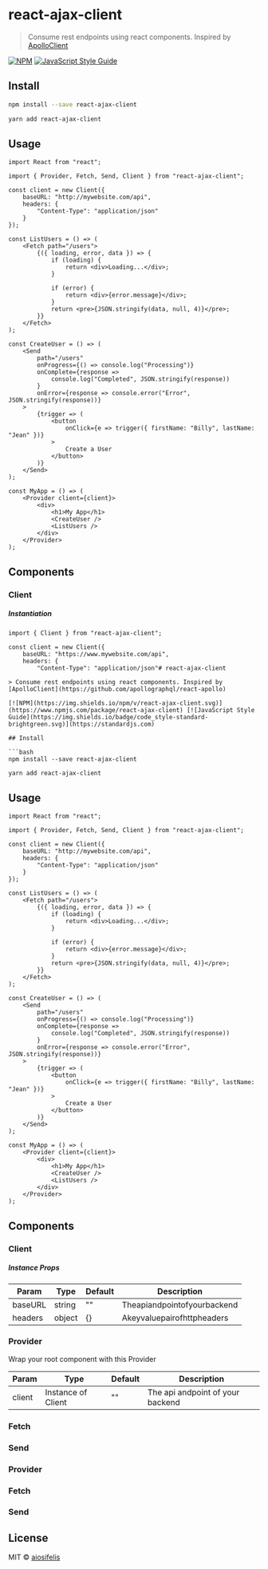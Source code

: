 # react-ajax-client

> Consume rest endpoints using react components. Inspired by [ApolloClient](https://github.com/apollographql/react-apollo)

[![NPM](https://img.shields.io/npm/v/react-ajax-client.svg)](https://www.npmjs.com/package/react-ajax-client) [![JavaScript Style Guide](https://img.shields.io/badge/code_style-standard-brightgreen.svg)](https://standardjs.com)

## Install

```bash
npm install --save react-ajax-client
```

```bash
yarn add react-ajax-client
```

## Usage

```tsx
import React from "react";

import { Provider, Fetch, Send, Client } from "react-ajax-client";

const client = new Client({
    baseURL: "http://mywebsite.com/api",
    headers: {
        "Content-Type": "application/json"
    }
});

const ListUsers = () => (
    <Fetch path="/users">
        {({ loading, error, data }) => {
            if (loading) {
                return <div>Loading...</div>;
            }

            if (error) {
                return <div>{error.message}</div>;
            }
            return <pre>{JSON.stringify(data, null, 4)}</pre>;
        }}
    </Fetch>
);

const CreateUser = () => (
    <Send
        path="/users"
        onProgress={() => console.log("Processing")}
        onComplete={response =>
            console.log("Completed", JSON.stringify(response))
        }
        onError={response => console.error("Error", JSON.stringify(response))}
    >
        {trigger => (
            <button
                onClick={e => trigger({ firstName: "Billy", lastName: "Jean" })}
            >
                Create a User
            </button>
        )}
    </Send>
);

const MyApp = () => (
    <Provider client={client}>
        <div>
            <h1>My App</h1>
            <CreateUser />
            <ListUsers />
        </div>
    </Provider>
);
```

## Components

### Client

##### Instantiation

````tsx
import { Client } from "react-ajax-client";

const client = new Client({
    baseURL: "https://www.mywebsite.com/api",
    headers: {
        "Content-Type": "application/json"# react-ajax-client

> Consume rest endpoints using react components. Inspired by [ApolloClient](https://github.com/apollographql/react-apollo)

[![NPM](https://img.shields.io/npm/v/react-ajax-client.svg)](https://www.npmjs.com/package/react-ajax-client) [![JavaScript Style Guide](https://img.shields.io/badge/code_style-standard-brightgreen.svg)](https://standardjs.com)

## Install

```bash
npm install --save react-ajax-client
````

```bash
yarn add react-ajax-client
```

## Usage

```tsx
import React from "react";

import { Provider, Fetch, Send, Client } from "react-ajax-client";

const client = new Client({
    baseURL: "http://mywebsite.com/api",
    headers: {
        "Content-Type": "application/json"
    }
});

const ListUsers = () => (
    <Fetch path="/users">
        {({ loading, error, data }) => {
            if (loading) {
                return <div>Loading...</div>;
            }

            if (error) {
                return <div>{error.message}</div>;
            }
            return <pre>{JSON.stringify(data, null, 4)}</pre>;
        }}
    </Fetch>
);

const CreateUser = () => (
    <Send
        path="/users"
        onProgress={() => console.log("Processing")}
        onComplete={response =>
            console.log("Completed", JSON.stringify(response))
        }
        onError={response => console.error("Error", JSON.stringify(response))}
    >
        {trigger => (
            <button
                onClick={e => trigger({ firstName: "Billy", lastName: "Jean" })}
            >
                Create a User
            </button>
        )}
    </Send>
);

const MyApp = () => (
    <Provider client={client}>
        <div>
            <h1>My App</h1>
            <CreateUser />
            <ListUsers />
        </div>
    </Provider>
);
```

## Components

### Client

##### Instance Props

| Param   | Type   | Default | Description                 |
| ------- | ------ | ------- | --------------------------- |
| baseURL | string | ""      | Theapiandpointofyourbackend |
| headers | object | {}      | Akeyvaluepairofhttpheaders  |

### Provider

Wrap your root component with this Provider

| Param  | Type               | Default | Description                      |
| ------ | ------------------ | ------- | -------------------------------- |
| client | Instance of Client | ""      | The api andpoint of your backend |

### Fetch

### Send

### Provider

### Fetch

### Send

## License

MIT © [aiosifelis](https://github.com/aiosifelis)

```

```
